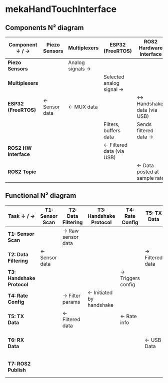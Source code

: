 # mekaHandTouchInterface

## Components N² diagram

| Component ↓ / →       | Piezo Sensors | Multiplexers     | ESP32 (FreeRTOS)          | ROS2 Hardware Interface      | ROS2 Topic           |
| --------------------- | ------------- | ---------------- | ------------------------- | ---------------------------- | -------------------- |
| **Piezo Sensors**     |               | Analog signals → |                           |                              |                      |
| **Multiplexers**      |               |                  | Selected analog signal → |                              |                      |
| **ESP32 (FreeRTOS)**  | ← Sensor data | ← MUX data       |                           | ↔ Handshake, data (via USB)  |                      |
|                       |               |                  | Filters, buffers data     | Sends filtered data →        |                      |
| **ROS2 HW Interface** |               |                  | ← Filtered data (via USB) |                              | → Publishes to topic |
| **ROS2 Topic**        |               |                  |                           | ← Data posted at sample rate |                      |

## Functional N² diagram

| Task ↓ / →                 | T1: Sensor Scan | T2: Data Filtering | T3: Handshake Protocol   | T4: Rate Config   | T5: TX Data     | T6: RX Data | T7: ROS2 Publish       |
| -------------------------- | --------------- | ------------------ | ------------------------ | ----------------- | --------------- | ----------- | ---------------------- |
| **T1: Sensor Scan**        |                 | → Raw sensor data  |                          |                   |                 |             |                        |
| **T2: Data Filtering**     | ← Sensor data   |                    |                          |                   | → Filtered data |             |                        |
| **T3: Handshake Protocol** |                 |                    |                          | → Triggers config |                 |             |                        |
| **T4: Rate Config**        |                 | → Filter params    | ← Initiated by handshake |                   |                 |             |                        |
| **T5: TX Data**            |                 | ← Filtered data    |                          | ← Rate info       |                 | → USB Data  |                        |
| **T6: RX Data**            |                 |                    |                          |                   | ← USB Data      |             | → Filtered ROS message |
| **T7: ROS2 Publish**       |                 |                    |                          |                   |                 | ← Data msg  |                        |


